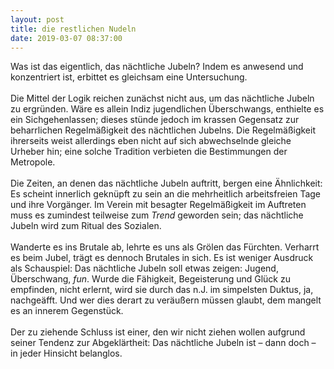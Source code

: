 ```yaml
---
layout: post
title: die restlichen Nudeln
date: 2019-03-07 08:37:00
---
```


Was ist das eigentlich, das nächtliche Jubeln? Indem es anwesend und konzentriert ist, erbittet es gleichsam eine Untersuchung.
<br><br>
Die Mittel der Logik reichen zunächst nicht aus, um das nächtliche Jubeln zu ergründen. Wäre es allein Indiz jugendlichen Überschwangs, enthielte es ein Sichgehenlassen; dieses stünde jedoch im krassen Gegensatz zur beharrlichen Regelmäßigkeit des nächtlichen Jubelns. Die Regelmäßigkeit ihrerseits weist allerdings eben nicht auf sich abwechselnde gleiche Urheber hin; eine solche Tradition verbieten die Bestimmungen der Metropole.
<br><br>
Die Zeiten, an denen das nächtliche Jubeln auftritt, bergen eine Ähnlichkeit: Es scheint innerlich geknüpft zu sein an die mehrheitlich arbeitsfreien Tage und ihre Vorgänger. Im Verein mit besagter Regelmäßigkeit im Auftreten muss es zumindest teilweise zum *Trend* geworden sein; das nächtliche Jubeln wird zum Ritual des Sozialen.
<br><br>
Wanderte es ins Brutale ab, lehrte es uns als Grölen das Fürchten. Verharrt es beim Jubel, trägt es dennoch Brutales in sich. Es ist weniger Ausdruck als Schauspiel: Das nächtliche Jubeln soll etwas zeigen: Jugend, Überschwang, *fun*. Wurde die Fähigkeit, Begeisterung und Glück zu empfinden, nicht erlernt, wird sie durch das n.J. im simpelsten Duktus, ja, nachgeäfft. Und wer dies derart zu veräußern müssen glaubt, dem mangelt es an innerem Gegenstück.
<br><br>
Der zu ziehende Schluss ist einer, den wir nicht ziehen wollen aufgrund seiner Tendenz zur Abgeklärtheit: Das nächtliche Jubeln ist – dann doch – in jeder Hinsicht belanglos.

